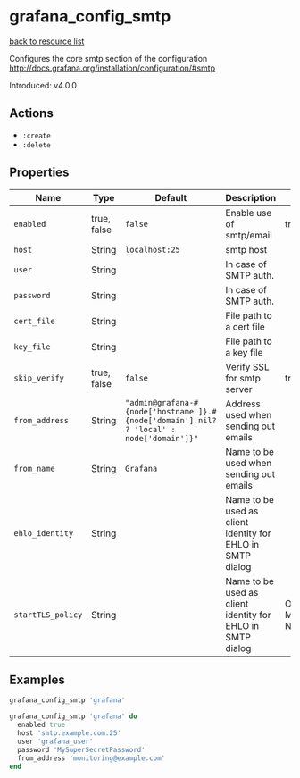 # grafana_config_smtp

[back to resource list](https://github.com/sous-chefs/grafana#resources)

Configures the core smtp section of the configuration <http://docs.grafana.org/installation/configuration/#smtp>

Introduced: v4.0.0

## Actions

- `:create`
- `:delete`

## Properties

| Name              | Type        | Default                                                                                 | Description                                                | Allowed Values                                     |
| ----------------- | ----------- | --------------------------------------------------------------------------------------- | ---------------------------------------------------------- | -------------------------------------------------- |
| `enabled`         | true, false | `false`                                                                                 | Enable use of smtp/email                                   | true, false                                        |
| `host`            | String      | `localhost:25`                                                                          | smtp host                                                  |
| `user`            | String      |                                                                                         | In case of SMTP auth.                                      |
| `password`        | String      |                                                                                         | In case of SMTP auth.                                      |
| `cert_file`       | String      |                                                                                         | File path to a cert file                                   |
| `key_file`        | String      |                                                                                         | File path to a key file                                    |
| `skip_verify`     | true, false | `false`                                                                                 | Verify SSL for smtp server                                 | true, false                                        |
| `from_address`    | String      | `"admin@grafana-#{node['hostname']}.#{node['domain'].nil? ? 'local' : node['domain']}"` | Address used when sending out emails                       |
| `from_name`       | String      | `Grafana`                                                                               | Name to be used when sending out emails                    |
| `ehlo_identity`   | String      |                                                                                         | Name to be used as client identity for EHLO in SMTP dialog |
| `startTLS_policy` | String      |                                                                                         | Name to be used as client identity for EHLO in SMTP dialog | OpportunisticStartTLS MandatoryStartTLS NoStartTLS |

## Examples

```ruby
grafana_config_smtp 'grafana'
```

```ruby
grafana_config_smtp 'grafana' do
  enabled true
  host 'smtp.example.com:25'
  user 'grafana_user'
  password 'MySuperSecretPassword'
  from_address 'monitoring@example.com'
end
```
